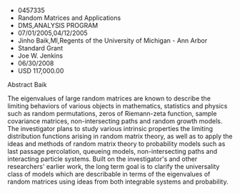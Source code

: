 
* 0457335
* Random Matrices and Applications
* DMS,ANALYSIS PROGRAM
* 07/01/2005,04/12/2005
* Jinho Baik,MI,Regents of the University of Michigan - Ann Arbor
* Standard Grant
* Joe W. Jenkins
* 06/30/2008
* USD 117,000.00

Abstract Baik

The eigenvalues of large random matrices are known to describe the limiting
behaviors of various objects in mathematics, statistics and physics such as
random permutations, zeros of Riemann-zeta function, sample covariance matrices,
non-intersecting paths and random growth models. The investigator plans to study
various intrinsic properties the limiting distribution functions arising in
random matrix theory, as well as to apply the ideas and methods of random matrix
theory to probability models such as last passage percolation, queueing models,
non-intersecting paths and interacting particle systems. Built on the
investigator's and other researchers' earlier work, the long term goal is to
clarify the universality class of models which are describable in terms of the
eigenvalues of random matrices using ideas from both integrable systems and
probability.



